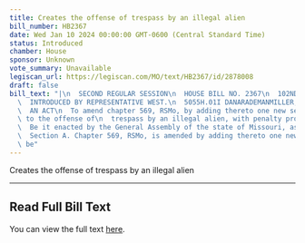 ```yaml
---
title: Creates the offense of trespass by an illegal alien
bill_number: HB2367
date: Wed Jan 10 2024 00:00:00 GMT-0600 (Central Standard Time)
status: Introduced
chamber: House
sponsor: Unknown
vote_summary: Unavailable
legiscan_url: https://legiscan.com/MO/text/HB2367/id/2878008
draft: false
bill_text: "|\n  SECOND REGULAR SESSION\n  HOUSE BILL NO. 2367\n  102ND GENERAL ASSEMBLY\n\
  \  INTRODUCED BY REPRESENTATIVE WEST.\n  5055H.01I DANARADEMANMILLER,ChiefClerk\n\
  \  AN ACT\n  To amend chapter 569, RSMo, by adding thereto one new section relating\
  \ to the offense of\n  trespass by an illegal alien, with penalty provisions.\n\
  \  Be it enacted by the General Assembly of the state of Missouri, as follows:\n\
  \  Section A. Chapter 569, RSMo, is amended by adding thereto one new section, to\
  \ be"
---
```

Creates the offense of trespass by an illegal alien

---

## Read Full Bill Text

You can view the full text [here](https://legiscan.com/MO/text/HB2367/id/2878008).
